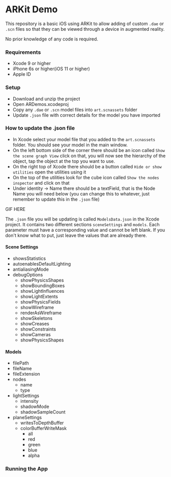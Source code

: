 # ARKit Demo

This repository is a basic iOS using ARKit to allow adding of custom `.dae` or `.scn` files so that they can be viewed through a device in augmented reality.

No prior knowledge of any code is required.

### Requirements

- Xcode 9 or higher
- iPhone 6s or higher(iOS 11 or higher)
- Apple ID

### Setup

- Download and unzip the project
- Open ARDemos.xcodeproj
- Copy any `.dae` or `.scn` model files into `art.scnassets` folder
- Update `.json` file with correct details for the model you have imported

### How to update the .json file

- In Xcode select your model file that you added to the `art.scnassets` folder. You should see your model in the main window.
- On the left bottom side of the corner there should be an icon called `Show the scene graph View` click on that, you will now see the hierarchy of the object, tap the object at the top you want to use.
- On the right top of Xcode there should be a button called `Hide or show utilities` open the utilities using it
- On the top of the utilities look for the cube icon called `Show the nodes inspector` and click on that
- Under identity -> Name there should be a textField, that is the Node Name you will need below (you can change this to whatever, just remember to update this in the `.json` file)

GIF HERE

The `.json` file you will be updating is called `ModelsData.json` in the Xcode project. It contains two different sections `sceneSettings` and `models`. Each parameter must have a corresponding value and cannot be left blank. If you don't know what to put, just leave the values that are already there.

#### Scene Settings

- showsStatistics
- autoenablesDefaultLighting
- antialiasingMode
- debugOptions
  - showPhysicsShapes
  - showBoundingBoxes
  - showLightInfluences
  - showLightExtents
  - showPhysicsFields
  - showWireframe
  - renderAsWireframe
  - showSkeletons
  - showCreases
  - showConstraints
  - showCameras
  - showPhysicsShapes

#### Models

- filePath
- fileName
- fileExtension
- nodes
  - name
  - type
- lightSettings
  - intensity
  - shadowMode
  - shadowSampleCount
- planeSettings
  - writesToDepthBuffer
  - colorBufferWriteMask
    - all
    - red
    - green
    - blue
    - alpha

### Running the App
